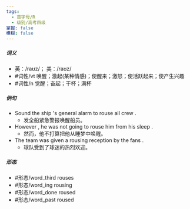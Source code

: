 ```yaml
---
tags:
  - 首字母/R
  - 级别/高考四级
掌握: false
模糊: false
---
```

##### 词义
- 英：/raʊz/； 美：/raʊz/
- #词性/vt  唤醒；激起(某种情感)；使醒来；激怒；使活跃起来；使产生兴趣
- #词性/n  觉醒；奋起；干杯；满杯
##### 例句
- Sound the ship 's general alarm to rouse all crew .
	- 发全船紧急警报唤醒船员。
- However , he was not going to rouse him from his sleep .
	- 然而，他不打算把他从睡梦中唤醒。
- The team was given a rousing reception by the fans .
	- 球队受到了球迷的热烈欢迎。
##### 形态
- #形态/word_third rouses
- #形态/word_ing rousing
- #形态/word_done roused
- #形态/word_past roused

